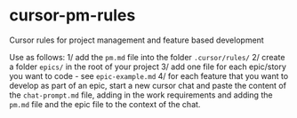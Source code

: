# cursor-pm-rules
Cursor rules for project management and feature based development

Use as follows: 
1/ add the `pm.md` file into the folder `.cursor/rules/`
2/ create a folder `epics/` in the root of your project 
3/ add one file for each epic/story you want to code - see `epic-example.md`
4/ for each feature that you want to develop as part of an epic, start a new cursor chat and paste the content of the `chat-prompt.md` file, adding in the work requirements and adding the `pm.md` file and the epic file to the context of the chat. 
